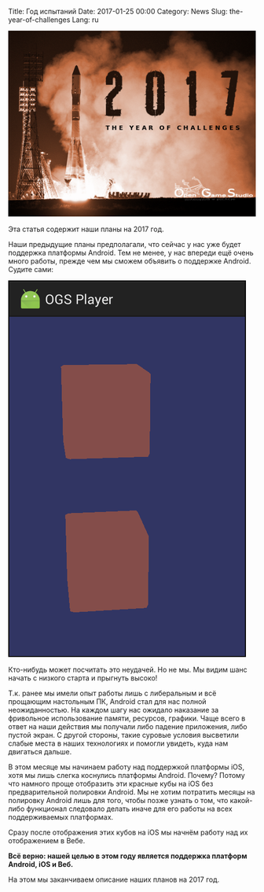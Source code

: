 Title: Год испытаний
Date: 2017-01-25 00:00
Category: News
Slug: the-year-of-challenges
Lang: ru

![Запуск ракеты на Байконуре][screenshot]


Эта статья содержит наши планы на 2017 год.

Наши предыдущие планы предполагали, что сейчас у нас уже будет поддержка платформы Android. Тем не менее, у нас впереди ещё очень много работы, прежде чем мы сможем объявить о поддержке Android. Судите сами:

![Отображение кубов на Android][android-rendering]

Кто-нибудь может посчитать это неудачей. Но не мы. Мы видим шанс начать с низкого старта и прыгнуть высоко!

Т.к. ранее мы имели опыт работы лишь с либеральным и всё прощающим настольным ПК, Android стал для нас полной неожиданностью. На каждом шагу нас ожидало наказание за фривольное использование памяти, ресурсов, графики. Чаще всего в ответ на наши действия мы получали либо падение приложения, либо пустой экран.
С другой стороны, такие суровые условия высветили слабые места в наших технологиях и помогли увидеть, куда нам двигаться дальше.

В этом месяце мы начинаем работу над поддержкой платформы iOS, хотя мы лишь слегка коснулись платформы Android. Почему? Потому что намного проще отобразить эти красные кубы на iOS без предварительной полировки Android. Мы не хотим потратить месяцы на полировку Android лишь для того, чтобы позже узнать о том, что какой-либо функционал следовало делать иначе для его работы на всех поддерживаемых платформах.

Сразу после отображения этих кубов на iOS мы начнём работу над их отображением в Вебе.

**Всё верно: нашей целью в этом году является поддержка платформ Android, iOS и Веб.**

На этом мы заканчиваем описание наших планов на 2017 год.

[screenshot]: ../../images/2017-01_the-year-of-challenges.png
[android-rendering]: ../../images/2017-01_mjin-android-gles.png
